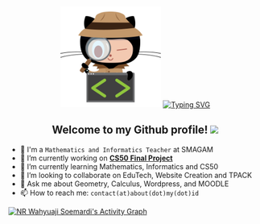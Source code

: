 <div align="center">
  <img src="https://raw.githubusercontent.com/nrwahyuaji/nrwahyuaji/main/lgi-img.png" alt="GitHub Computer security" height="200">
  <a href="https://git.io/typing-svg"><img src="http://readme-typing-svg.herokuapp.com?font=Inconsolata&size=32&pause=1000&color=D47900&center=true&vCenter=true&width=600&lines=Hi!%F0%9F%91%8B%2C+I'm+AJI;Mathematics+Teacher;Informatics+Engineering+Teacher" alt="Typing SVG" /></a>
  <h2>Welcome to my Github profile! <img src="https://media.giphy.com/media/hvRJCLFzcasrR4ia7z/giphy.gif" width="20"></h2>
</div>


- 🏫 I'm a `Mathematics and Informatics Teacher` at SMAGAM
- 🔭 I’m currently working on <a href="https://cs50.harvard.edu/indonesia/2023/project/"><b>CS50 Final Project</b></a>
- 🌱 I’m currently learning Mathematics, Informatics and CS50
- 👯 I’m looking to collaborate on EduTech, Website Creation and TPACK
- 💬 Ask me about Geometry, Calculus, Wordpress, and MOODLE
- 📫 How to reach me: `contact(at)about(dot)my(dot)id`

[![NR Wahyuaji Soemardi's Activity Graph](https://github-readme-activity-graph.cyclic.app/graph?username=nrwahyuaji&hide_border=true&border_radius=5px&bg_color=22272e&color=fff&line=f28a00&point=fff)](https://about.my.id)

